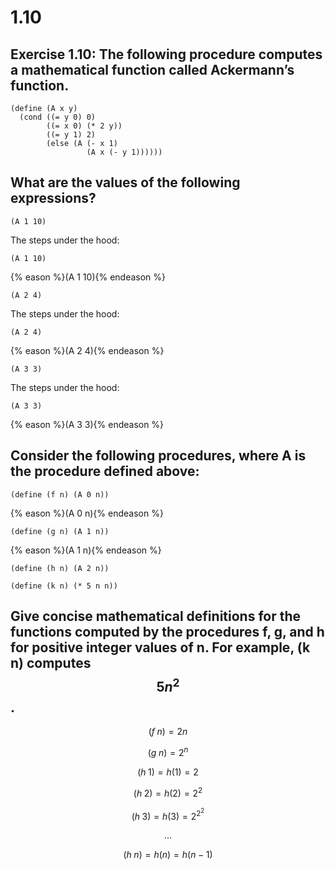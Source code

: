 # 1.10

## Exercise 1.10: The following procedure computes a mathematical function called Ackermann’s function.

```eval-scheme
(define (A x y)
  (cond ((= y 0) 0)
        ((= x 0) (* 2 y))
        ((= y 1) 2)
        (else (A (- x 1)
                 (A x (- y 1))))))
```

## What are the values of the following expressions?

```eval-scheme
(A 1 10)
```

The steps under the hood:
```text
(A 1 10)
```
{% eason %}(A 1 10){% endeason %}

```eval-scheme
(A 2 4)
```
The steps under the hood:

```text
(A 2 4)
```
{% eason %}(A 2 4){% endeason %}

```eval-scheme
(A 3 3)
```

The steps under the hood:

```text
(A 3 3)
```
{% eason %}(A 3 3){% endeason %}

## Consider the following procedures, where A is the procedure defined above:

```eval-scheme
(define (f n) (A 0 n))
```

{% eason %}(A 0 n){% endeason %}

```eval-scheme
(define (g n) (A 1 n))
```

{% eason %}(A 1 n){% endeason %}

```eval-scheme
(define (h n) (A 2 n))
```

```eval-scheme
(define (k n) (* 5 n n))
```


## Give concise mathematical definitions for the functions computed by the procedures f, g, and h for positive integer values of n. For example, (k n) computes $$5n^2$$.




$$
(f\;n) = 2n
$$


$$
(g\;n) = 2^n
$$

$$
(h\;1) = h(1) = 2
$$

$$
(h\;2) = h(2) = 2^{2}
$$

$$
(h\;3) = h(3) = 2^{2^{2}}
$$

$$
...
$$

$$
(h\;n) = h(n) = h(n-1)
$$